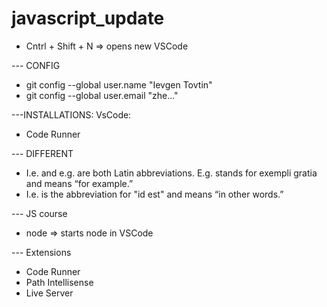 # javascript_update

- Cntrl + Shift + N => opens new VSCode

--- CONFIG

-  git config --global user.name "Ievgen Tovtin"
-  git config --global user.email "zhe..."

---INSTALLATIONS: VsCode:
- Code Runner

--- DIFFERENT
- I.e. and e.g. are both Latin abbreviations. E.g. stands for exempli gratia and means “for example.” 
- I.e. is the abbreviation for "id est" and means “in other words.”

--- JS course
- node => starts node in VSCode

--- Extensions
- Code Runner
- Path Intellisense
- Live Server